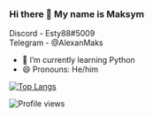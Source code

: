 ### Hi there 👋 My name is Maksym
Discord - Esty88#5009            
Telegram - @AlexanMaks

- 🌱 I’m currently learning Python 
- 😄 Pronouns: He/him 



[![Top Langs](https://github-readme-stats.vercel.app/api/top-langs/?username=alexankinm)](https://github.com/anuraghazra/github-readme-stats)

![Profile views](https://gpvc.arturio.dev/alexankinm)  
